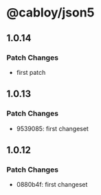 # @cabloy/json5

## 1.0.14

### Patch Changes

- first patch

## 1.0.13

### Patch Changes

- 9539085: first changeset

## 1.0.12

### Patch Changes

- 0880b4f: first changeset

